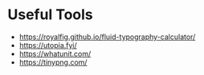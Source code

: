 # Useful Tools

- https://royalfig.github.io/fluid-typography-calculator/
- https://utopia.fyi/
- https://whatunit.com/
- https://tinypng.com/

